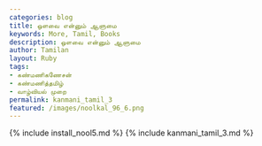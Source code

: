 ```yaml
---
categories: blog
title: ஒளவை என்னும் ஆளுமை  
keywords: More, Tamil, Books
description: ஒளவை என்னும் ஆளுமை  
author: Tamilan
layout: Ruby
tags:
- கண்மணிகணேசன்
- கண்மணித்தமிழ்
- வாழ்வியல் முறை
permalink: kanmani_tamil_3
featured: /images/noolkal_96_6.png
---
```

{% include install_nool5.md %}
{% include kanmani_tamil_3.md %}
